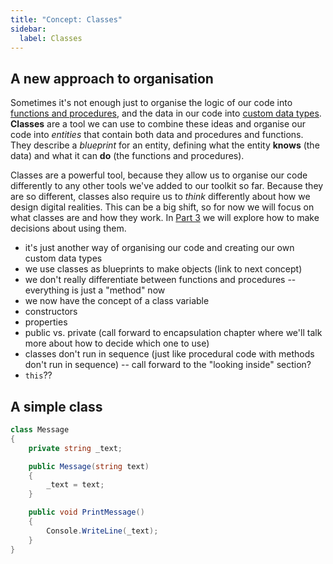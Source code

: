 ```yaml
---
title: "Concept: Classes"
sidebar:
  label: Classes
---
```


## A new approach to organisation

Sometimes it's not enough just to organise the logic of our code into [functions and procedures](<../../../2-organising-code/0-overview/>), and the data in our code into [custom data types](<../../../3-structuring-data/0-overview/>).
**Classes** are a tool we can use to combine these ideas and organise our code into *entities* that contain both data and procedures and functions.
They describe a *blueprint* for an entity, defining what the entity **knows** (the data) and what it can **do** (the functions and procedures).

Classes are a powerful tool, because they allow us to organise our code differently to any other tools we've added to our toolkit so far.
Because they are so different, classes also require us to *think* differently about how we design digital realities.
This can be a big shift, so for now we will focus on what classes are and how they work.
In [Part 3](../../../../part-3-programs-as-concepts/22-part-3-programs-as-concepts) we will explore how to make decisions about using them.

* it's just another way of organising our code and creating our own custom data types
* we use classes as blueprints to make objects (link to next concept)
* we don't really differentiate between functions and procedures -- everything is just a "method" now
* we now have the concept of a class variable
* constructors
* properties
* public vs. private (call forward to encapsulation chapter where we'll talk more about how to decide which one to use)
* classes don't run in sequence (just like procedural code with methods don't run in sequence) -- call forward to the "looking inside" section?
* `this`??

## A simple class

```cs
class Message
{
    private string _text;

    public Message(string text)
    {
        _text = text;
    }

    public void PrintMessage()
    {
        Console.WriteLine(_text);
    }
} 
```
